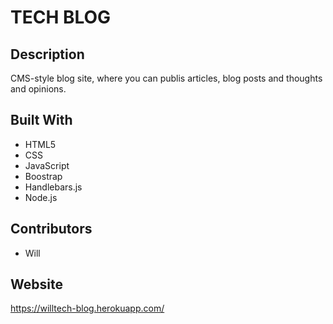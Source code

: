 # TECH BLOG

## Description 
CMS-style blog site, where you can publis articles, blog posts and thoughts and opinions.

## Built With
* HTML5
* CSS
* JavaScript
* Boostrap
* Handlebars.js
* Node.js

## Contributors 
* Will

## Website
https://willtech-blog.herokuapp.com/
